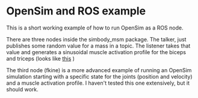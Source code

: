 # OpenSim and ROS example

This is a short working example of how to run OpenSim as a ROS node.

There are three nodes inside the simbody_msm package. The talker, just publishes some random value for a mass in a topic. The listener takes that value and generates a sinusoidal muscle activation profile for the biceps and triceps (looks like [this](https://www.youtube.com/watch?v=ouXK6XrXsyM) )

The third node (fkine) is a more advanced example of running an OpenSim simulation starting with a specific state for the joints (position and velocity) and a muscle activation profile. I haven't tested this one extensively, but it should work.
